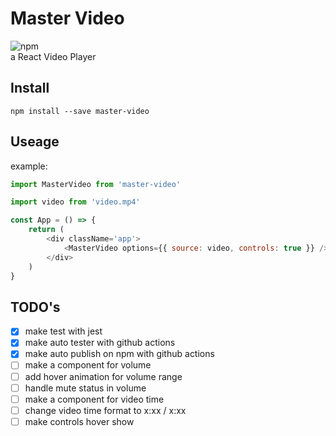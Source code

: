 # Master Video

![npm](https://img.shields.io/npm/v/master-video?color=222&label=npm&labelColor=E20338)\
a React Video Player

## Install

```fish
npm install --save master-video
```

## Useage

example:

```js
import MasterVideo from 'master-video'

import video from 'video.mp4'

const App = () => {
    return (
        <div className='app'>
            <MasterVideo options={{ source: video, controls: true }} />
        </div>
    )
}
```

## TODO's

- [x] make test with jest
- [x] make auto tester with github actions
- [x] make auto publish on npm with github actions
- [ ] make a component for volume
- [ ] add hover animation for volume range
- [ ] handle mute status in volume
- [ ] make a component for video time
- [ ] change video time format to x:xx / x:xx
- [ ] make controls hover show
